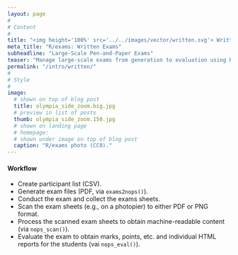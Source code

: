 ```yaml
---
layout: page
#
# Content
#
title: "<img height='100%' src='../../images/vector/written.svg'> Written Exams"
meta_title: "R/exams: Written Exams"
subheadline: "Large-Scale Pen-and-Paper Exams"
teaser: "Manage large-scale exams from generation to evaluation using R/exams."
permalink: "/intro/written/"
#
# Style
#
image:
  # shown on top of blog post
  title: olympia_side_zoom.big.jpg
  # preview in list of posts
  thumb: olympia_side_zoom.150.jpg
  # shown on landing page
  # homepage:
  # shown under image on top of blog post
  caption: "R/exams photo (CC0)."
---
```


#### Workflow

- Create participant list (CSV).
- Generate exam files (PDF, via `exams2nops()`).
- Conduct the exam and collect the exams sheets.
- Scan the exam sheets (e.g., on a photopier) to either PDF or PNG format.
- Process the scanned exam sheets to obtain machine-readable content (via `nops_scan()`).
- Evaluate the exam to obtain marks, points, etc. and individual HTML reports for the students (vai `nops_eval()`).
